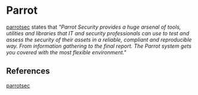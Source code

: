 # Parrot

[parrotsec](https://www.parrotsec.org/) states that *"Parrot Security provides a huge arsenal of tools, utilities and libraries that IT and security professionals can use to test and assess the security of their assets in a reliable, compliant and reproducible way. From information gathering to the final report. The Parrot system gets you covered with the most flexible environment."*

## References

[parrotsec](https://www.parrotsec.org/)